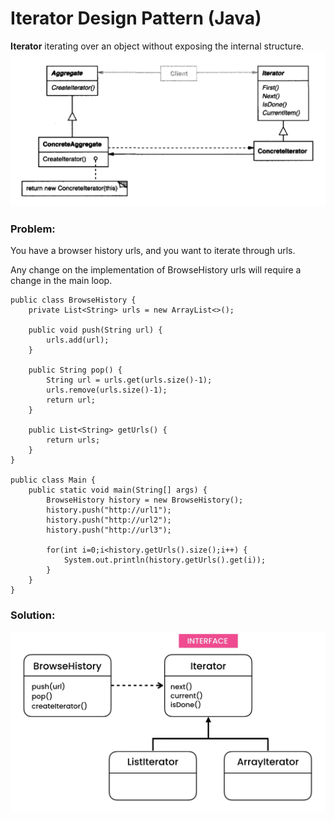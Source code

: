 # Iterator Design Pattern (Java)
**Iterator** iterating over an object without exposing the internal structure.
![](https://github.com/shamy1st/design-pattern-iterator/blob/main/uml.png)
### Problem: 
You have a browser history urls, and you want to iterate through urls.

Any change on the implementation of BrowseHistory urls will require a change in the main loop.

    public class BrowseHistory {
        private List<String> urls = new ArrayList<>();
        
        public void push(String url) {
            urls.add(url);
        }
        
        public String pop() {
            String url = urls.get(urls.size()-1);
            urls.remove(urls.size()-1);
            return url;
        }

        public List<String> getUrls() {
            return urls;
        }
    }

    public class Main {
        public static void main(String[] args) {
            BrowseHistory history = new BrowseHistory();
            history.push("http://url1");
            history.push("http://url2");
            history.push("http://url3");

            for(int i=0;i<history.getUrls().size();i++) {
                System.out.println(history.getUrls().get(i));
            }
        }
    }
### Solution:
![](https://github.com/shamy1st/design-pattern-iterator/blob/main/uml-solution.png)
